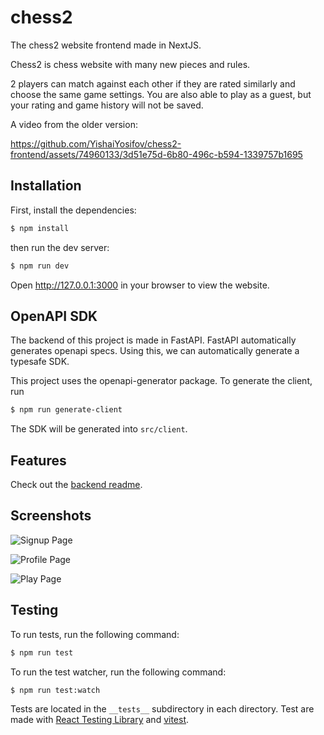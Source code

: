# chess2

The chess2 website frontend made in NextJS.

Chess2 is chess website with many new pieces and rules.

2 players can match against each other if they are rated similarly and choose the same game settings.
You are also able to play as a guest, but your rating and game history will not be saved.

A video from the older version:

https://github.com/YishaiYosifov/chess2-frontend/assets/74960133/3d51e75d-6b80-496c-b594-1339757b1695

## Installation

First, install the dependencies:

```bash
$ npm install
```

then run the dev server:

```bash
$ npm run dev
```

Open http://127.0.0.1:3000 in your browser to view the website.

## OpenAPI SDK

The backend of this project is made in FastAPI. FastAPI automatically generates openapi specs. Using this, we can automatically generate a typesafe SDK.

This project uses the openapi-generator package. To generate the client, run

```bash
$ npm run generate-client
```

The SDK will be generated into `src/client`.

## Features

Check out the [backend readme](https://github.com/YishaiYosifov/chess2-backend#features).

## Screenshots

![Signup Page](https://github.com/YishaiYosifov/chess2-frontend/assets/74960133/f352b93f-f6af-4f0b-ab7b-573b71c84f82)

![Profile Page](https://github.com/YishaiYosifov/chess2-frontend/assets/74960133/1e50a2f7-1ae1-48dc-b534-568a5d1acb17)

![Play Page](https://github.com/YishaiYosifov/chess2-frontend/assets/74960133/1a5f6eba-7300-4977-a6c4-a125b4a5e44f)

## Testing

To run tests, run the following command:

```bash
$ npm run test
```

To run the test watcher, run the following command:

```bash
$ npm run test:watch
```

Tests are located in the `__tests__` subdirectory in each directory. Test are made with [React Testing Library](https://github.com/testing-library/react-testing-library) and [vitest](https://github.com/vitest-dev/vitest).
